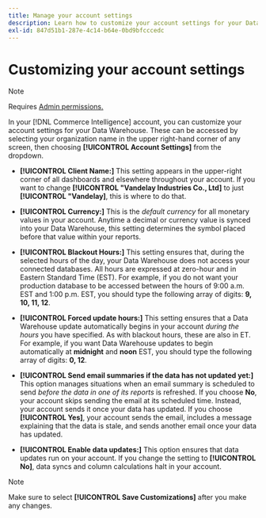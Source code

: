 ```yaml
---
title: Manage your account settings
description: Learn how to customize your account settings for your Data Warehouse.
exl-id: 847d51b1-287e-4c14-b64e-0bd9bfcccedc
---
```

# Customizing your account settings

>[!NOTE]
>
>Requires [Admin permissions.](../../administrator/user-management/user-management.md)

In your [!DNL Commerce Intelligence] account, you can customize your account settings for your Data Warehouse. These can be accessed by selecting your organization name in the upper right-hand corner of any screen, then choosing **[!UICONTROL Account Settings]** from the dropdown.

* **[!UICONTROL Client Name:]** This setting appears in the upper-right corner of all dashboards and elsewhere throughout your account. If you want to change **[!UICONTROL "Vandelay Industries Co., Ltd]** to just **[!UICONTROL "Vandelay]**, this is where to do that.

* **[!UICONTROL Currency:]** This is the *default currency* for all monetary values in your account. Anytime a decimal or currency value is synced into your Data Warehouse, this setting determines the symbol placed before that value within your reports.

* **[!UICONTROL Blackout Hours:]** This setting ensures that, during the selected hours of the day, your Data Warehouse does not access your connected databases. All hours are expressed at zero-hour and in Eastern Standard Time (EST). For example, if you do not want your production database to be accessed between the hours of 9:00 a.m. EST and 1:00 p.m. EST, you should type the following array of digits: **9, 10, 11, 12**.

* **[!UICONTROL Forced update hours:]** This setting ensures that a Data Warehouse update automatically begins in your account *during the hours* you have specified. As with blackout hours, these are also in ET. For example, if you want Data Warehouse updates to begin automatically at **midnight** and **noon** EST, you should type the following array of digits: **0, 12**.

* **[!UICONTROL Send email summaries if the data has not updated yet:]** This option manages situations when an email summary is scheduled to send *before the data in one of its reports* is refreshed. If you choose **No**, your account skips sending the email at its scheduled time. Instead, your account sends it once your data has updated. If you choose **[!UICONTROL Yes]**, your account sends the email, includes a message explaining that the data is stale, and sends another email once your data has updated.

* **[!UICONTROL Enable data updates:]** This option ensures that data updates run on your account. If you change the setting to **[!UICONTROL No]**, data syncs and column calculations halt in your account.

>[!NOTE]
>
>Make sure to select **[!UICONTROL Save Customizations]** after you make any changes.
